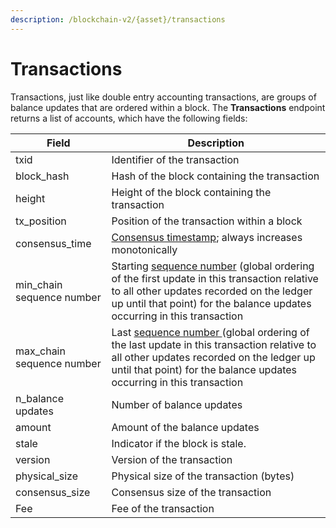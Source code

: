 ```yaml
---
description: /blockchain-v2/{asset}/transactions
---
```


# Transactions

Transactions, just like double entry accounting transactions, are groups of balance updates that are ordered within a block.  The **Transactions** endpoint returns a list of accounts, which have the following fields:

| Field                      | Description                                                                                                                                                                                                                                                |
| -------------------------- | ---------------------------------------------------------------------------------------------------------------------------------------------------------------------------------------------------------------------------------------------------------- |
| txid                       | Identifier of the transaction                                                                                                                                                                                                                              |
| block\_hash                | Hash of the block containing the transaction                                                                                                                                                                                                               |
| height                     | Height of the block containing the transaction                                                                                                                                                                                                             |
| tx\_position               | Position of the transaction within a block                                                                                                                                                                                                                 |
| consensus\_time            | [Consensus timestamp](../atlas-overview.md#consensus-timestamp); always increases monotonically                                                                                                                                                            |
| min\_chain sequence number | Starting [sequence number](../atlas-overview.md#chain-sequencing) (global ordering of the first update in this transaction relative to all other updates recorded on the ledger up until that point) for the balance updates occurring in this transaction |
| max\_chain sequence number | Last [sequence number ](../atlas-overview.md#chain-sequencing)(global ordering of the last update in this transaction relative to all other updates recorded on the ledger up until that point) for the balance updates occurring in this transaction      |
| n\_balance updates         | Number of balance updates                                                                                                                                                                                                                                  |
| amount                     | Amount of the balance updates                                                                                                                                                                                                                              |
| stale                      | Indicator if the block is stale.                                                                                                                                                                                                                           |
| version                    | Version of the transaction                                                                                                                                                                                                                                 |
| physical\_size             | Physical size of the transaction (bytes)                                                                                                                                                                                                                   |
| consensus\_size            | Consensus size of the transaction                                                                                                                                                                                                                          |
| Fee                        | Fee of the transaction                                                                                                                                                                                                                                     |
